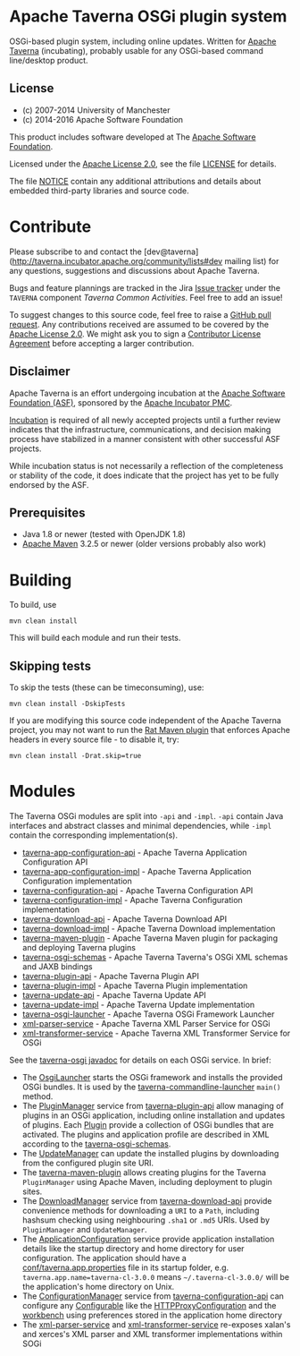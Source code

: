<!--
   Licensed to the Apache Software Foundation (ASF) under one or more
   contributor license agreements.  See the NOTICE file distributed with
   this work for additional information regarding copyright ownership.
   The ASF licenses this file to You under the Apache License, Version 2.0
   (the "License"); you may not use this file except in compliance with
   the License.  You may obtain a copy of the License at

       http://www.apache.org/licenses/LICENSE-2.0

   Unless required by applicable law or agreed to in writing, software
   distributed under the License is distributed on an "AS IS" BASIS,
   WITHOUT WARRANTIES OR CONDITIONS OF ANY KIND, either express or implied.
   See the License for the specific language governing permissions and
   limitations under the License.
-->

# Apache Taverna OSGi plugin system

OSGi-based plugin system, including online updates. Written for
[Apache Taverna](http://taverna.incubator.apache.org/) (incubating),
probably usable for any OSGi-based command line/desktop product.


## License

* (c) 2007-2014 University of Manchester
* (c) 2014-2016 Apache Software Foundation

This product includes software developed at The [Apache Software
Foundation](http://www.apache.org/).

Licensed under the
[Apache License 2.0](https://www.apache.org/licenses/LICENSE-2.0), see the file
[LICENSE](LICENSE) for details.

The file [NOTICE](NOTICE) contain any additional attributions and
details about embedded third-party libraries and source code.


# Contribute

Please subscribe to and contact the
[dev@taverna](http://taverna.incubator.apache.org/community/lists#dev mailing list)
for any questions, suggestions and discussions about
Apache Taverna.

Bugs and feature plannings are tracked in the Jira
[Issue tracker](https://issues.apache.org/jira/browse/TAVERNA/component/12326811)
under the `TAVERNA` component _Taverna Common Activities_. Feel free
to add an issue!

To suggest changes to this source code, feel free to raise a
[GitHub pull request](https://github.com/apache/incubator-taverna-osgi/pulls).
Any contributions received are assumed to be covered by the [Apache License
2.0](https://www.apache.org/licenses/LICENSE-2.0). We might ask you
to sign a [Contributor License Agreement](https://www.apache.org/licenses/#clas)
before accepting a larger contribution.


## Disclaimer

Apache Taverna is an effort undergoing incubation at the
[Apache Software Foundation (ASF)](http://www.apache.org/),
sponsored by the [Apache Incubator PMC](http://incubator.apache.org/).

[Incubation](http://incubator.apache.org/incubation/Process_Description.html)
is required of all newly accepted projects until a further review
indicates that the infrastructure, communications, and decision making process
have stabilized in a manner consistent with other successful ASF projects.

While incubation status is not necessarily a reflection of the completeness
or stability of the code, it does indicate that the project has yet to be
fully endorsed by the ASF.



## Prerequisites

* Java 1.8 or newer (tested with OpenJDK 1.8)
* [Apache Maven](https://maven.apache.org/download.html) 3.2.5 or newer (older
  versions probably also work)


# Building

To build, use

    mvn clean install

This will build each module and run their tests.


## Skipping tests

To skip the tests (these can be timeconsuming), use:

    mvn clean install -DskipTests


If you are modifying this source code independent of the
Apache Taverna project, you may not want to run the
[Rat Maven plugin](https://creadur.apache.org/rat/apache-rat-plugin/)
that enforces Apache headers in every source file - to disable it, try:

    mvn clean install -Drat.skip=true

# Modules

The Taverna OSGi modules are split into `-api` and `-impl`. `-api` contain
Java interfaces and abstract classes and minimal dependencies, while `-impl`
contain the corresponding implementation(s).

* [taverna-app-configuration-api](taverna-app-configuration-api/) - Apache Taverna Application Configuration API
* [taverna-app-configuration-impl](taverna-app-configuration-impl/) - Apache Taverna Application Configuration implementation
* [taverna-configuration-api](taverna-configuration-api/) - Apache Taverna Configuration API
* [taverna-configuration-impl](taverna-configuration-impl/) - Apache Taverna Configuration implementation
* [taverna-download-api](taverna-download-api/) - Apache Taverna Download API
* [taverna-download-impl](taverna-download-impl/) - Apache Taverna Download implementation
* [taverna-maven-plugin](taverna-maven-plugin/) - Apache Taverna Maven plugin for packaging and deploying Taverna plugins
* [taverna-osgi-schemas](taverna-osgi-schemas/) - Apache Taverna Taverna's OSGi XML schemas and JAXB bindings
* [taverna-plugin-api](taverna-plugin-api/) - Apache Taverna Plugin API
* [taverna-plugin-impl](taverna-plugin-impl/) - Apache Taverna Plugin implementation
* [taverna-update-api](taverna-update-api/) - Apache Taverna Update API
* [taverna-update-impl](taverna-update-impl/) - Apache Taverna Update implementation
* [taverna-osgi-launcher](taverna-osgi-launcher/) - Apache Taverna OSGi Framework Launcher
* [xml-parser-service](xml-parser-service/) - Apache Taverna XML Parser Service for OSGi
* [xml-transformer-service](xml-transformer-service/) - Apache Taverna XML Transformer Service for OSGi

See the [taverna-osgi javadoc](http://taverna.incubator.apache.org/javadoc/taverna-osgi/)
for details on each OSGi service. In brief:

* The [OsgiLauncher](http://taverna.incubator.apache.org/javadoc/taverna-osgi/org/apache/taverna/osgilauncher/OsgiLauncher.html)
  starts the OSGi framework and installs the provided OSGi bundles. It is used by the
  [taverna-commandline-launcher](https://github.com/apache/incubator-taverna-commandline/blob/master/taverna-commandline-launcher/src/main/java/org/apache/taverna/commandline/TavernaCommandLine.java#L64)
  `main()` method.
* The [PluginManager](http://taverna.incubator.apache.org/javadoc/taverna-osgi/org/apache/taverna/plugin/PluginManager.html) service
  from [taverna-plugin-api](taverna-plugin-api/)
  allow managing of
  plugins in an OSGi application, including online installation and updates of plugins. Each
  [Plugin](http://taverna.incubator.apache.org/javadoc/taverna-osgi/org/apache/taverna/plugin/Plugin.html) provide a collection
  of OSGi bundles that are activated. The plugins and application profile are described in XML according to the
  [taverna-osgi-schemas](taverna-osgi-schemas/src/main/resources).
* The [UpdateManager](http://taverna.incubator.apache.org/javadoc/taverna-osgi/org/apache/taverna/update/UpdateManager.html)
  can update the installed plugins by downloading from the configured plugin site URI.
* The [taverna-maven-plugin](taverna-maven-plugin/)   allows creating plugins for the Taverna `PluginManager`
  using Apache Maven, including deployment to plugin sites.
* The [DownloadManager](http://taverna.incubator.apache.org/javadoc/taverna-osgi/org/apache/taverna/download/DownloadManager.html)
  service from [taverna-download-api](taverna-download-api/) provide convenience methods for downloading a `URI`
  to a `Path`, including hashsum checking using neighbouring `.sha1` or `.md5` URIs. Used by `PluginManager` and `UpdateManager`.
* The [ApplicationConfiguration](http://taverna.incubator.apache.org/javadoc/taverna-osgi/org/apache/taverna/configuration/app/ApplicationConfiguration.html)
  service provide application installation details  like the startup directory and home directory for user configuration. The application should have a [conf/taverna.app.properties](https://github.com/apache/incubator-taverna-commandline/blob/master/taverna-commandline-product/src/main/etc/conf/taverna.app.properties)
  file in its startup folder, e.g. `taverna.app.name=taverna-cl-3.0.0` means `~/.taverna-cl-3.0.0/` will be the
  application's home directory on Unix.
* The [ConfigurationManager](http://taverna.incubator.apache.org/javadoc/taverna-osgi/org/apache/taverna/configuration/ConfigurationManager.html)
  service from [taverna-configuration-api](taverna-configuration-api/) can configure any
  [Configurable](http://taverna.incubator.apache.org/javadoc/taverna-osgi/org/apache/taverna/configuration/Configurable.html)
  like the [HTTPProxyConfiguration](http://taverna.incubator.apache.org/javadoc/taverna-osgi/org/apache/taverna/configuration/proxy/HttpProxyConfiguration.html)
  and the [workbench](https://github.com/apache/incubator-taverna-workbench/blob/master/taverna-configuration-api/src/main/java/org/apache/taverna/workbench/configuration/workbench/WorkbenchConfiguration.java)
  using preferences stored in the application home directory  
* The [xml-parser-service](xml-parser-service/)  and [xml-transformer-service](xml-transformer-service/)
  re-exposes xalan's and xerces's XML parser and XML transformer implementations within SOGi
